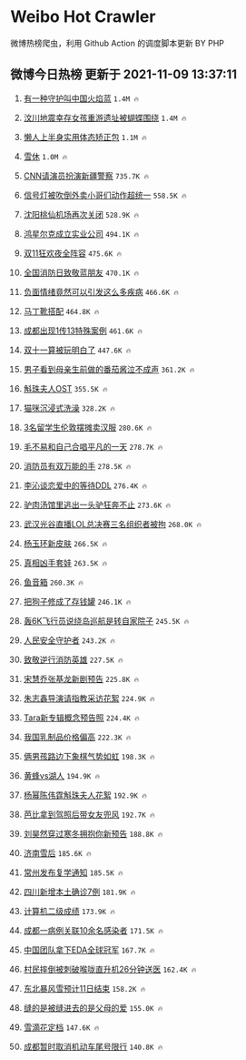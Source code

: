 # Weibo Hot Crawler 



微博热榜爬虫，利用 Github Action 的调度脚本更新 BY PHP 


## 微博今日热榜 更新于 2021-11-09 13:37:11 
1. [有一种守护叫中国火焰蓝](https://s.weibo.com/weibo?q=%23%E6%9C%89%E4%B8%80%E7%A7%8D%E5%AE%88%E6%8A%A4%E5%8F%AB%E4%B8%AD%E5%9B%BD%E7%81%AB%E7%84%B0%E8%93%9D%23&Refer=top) `1.4M 🔥` 

1. [汶川地震幸存女孩重游遗址被蝴蝶围绕](https://s.weibo.com/weibo?q=%23%E6%B1%B6%E5%B7%9D%E5%9C%B0%E9%9C%87%E5%B9%B8%E5%AD%98%E5%A5%B3%E5%AD%A9%E9%87%8D%E6%B8%B8%E9%81%97%E5%9D%80%E8%A2%AB%E8%9D%B4%E8%9D%B6%E5%9B%B4%E7%BB%95%23&Refer=top) `1.4M 🔥` 

1. [懒人上半身实用体态矫正包](https://s.weibo.com/weibo?q=%23%E6%87%92%E4%BA%BA%E4%B8%8A%E5%8D%8A%E8%BA%AB%E5%AE%9E%E7%94%A8%E4%BD%93%E6%80%81%E7%9F%AB%E6%AD%A3%E5%8C%85%23&Refer=top) `1.1M 🔥` 

1. [雪休](https://s.weibo.com/weibo?q=%23%E9%9B%AA%E4%BC%91%23&Refer=top) `1.0M 🔥` 

1. [CNN请演员扮演新疆警察](https://s.weibo.com/weibo?q=%23CNN%E8%AF%B7%E6%BC%94%E5%91%98%E6%89%AE%E6%BC%94%E6%96%B0%E7%96%86%E8%AD%A6%E5%AF%9F%23&Refer=top) `735.7K 🔥` 

1. [信号灯被吹倒外卖小哥们动作超统一](https://s.weibo.com/weibo?q=%23%E4%BF%A1%E5%8F%B7%E7%81%AF%E8%A2%AB%E5%90%B9%E5%80%92%E5%A4%96%E5%8D%96%E5%B0%8F%E5%93%A5%E4%BB%AC%E5%8A%A8%E4%BD%9C%E8%B6%85%E7%BB%9F%E4%B8%80%23&Refer=top) `558.5K 🔥` 

1. [沈阳桃仙机场再次关闭](https://s.weibo.com/weibo?q=%23%E6%B2%88%E9%98%B3%E6%A1%83%E4%BB%99%E6%9C%BA%E5%9C%BA%E5%86%8D%E6%AC%A1%E5%85%B3%E9%97%AD%23&Refer=top) `528.9K 🔥` 

1. [鸿星尔克成立实业公司](https://s.weibo.com/weibo?q=%23%E9%B8%BF%E6%98%9F%E5%B0%94%E5%85%8B%E6%88%90%E7%AB%8B%E5%AE%9E%E4%B8%9A%E5%85%AC%E5%8F%B8%23&Refer=top) `494.1K 🔥` 

1. [双11狂欢夜全阵容](https://s.weibo.com/weibo?q=%23%E5%8F%8C11%E7%8B%82%E6%AC%A2%E5%A4%9C%E5%85%A8%E9%98%B5%E5%AE%B9%23&Refer=top) `475.6K 🔥` 

1. [全国消防日致敬蓝朋友](https://s.weibo.com/weibo?q=%23%E5%85%A8%E5%9B%BD%E6%B6%88%E9%98%B2%E6%97%A5%E8%87%B4%E6%95%AC%E8%93%9D%E6%9C%8B%E5%8F%8B%23&Refer=top) `470.1K 🔥` 

1. [负面情绪竟然可以引发这么多疾病](https://s.weibo.com/weibo?q=%23%E8%B4%9F%E9%9D%A2%E6%83%85%E7%BB%AA%E7%AB%9F%E7%84%B6%E5%8F%AF%E4%BB%A5%E5%BC%95%E5%8F%91%E8%BF%99%E4%B9%88%E5%A4%9A%E7%96%BE%E7%97%85%23&Refer=top) `466.6K 🔥` 

1. [马丁靴搭配](https://s.weibo.com/weibo?q=%23%E9%A9%AC%E4%B8%81%E9%9D%B4%E6%90%AD%E9%85%8D%23&Refer=top) `464.8K 🔥` 

1. [成都出现1传13特殊案例](https://s.weibo.com/weibo?q=%23%E6%88%90%E9%83%BD%E5%87%BA%E7%8E%B01%E4%BC%A013%E7%89%B9%E6%AE%8A%E6%A1%88%E4%BE%8B%23&Refer=top) `461.6K 🔥` 

1. [双十一算被玩明白了](https://s.weibo.com/weibo?q=%23%E5%8F%8C%E5%8D%81%E4%B8%80%E7%AE%97%E8%A2%AB%E7%8E%A9%E6%98%8E%E7%99%BD%E4%BA%86%23&Refer=top) `447.6K 🔥` 

1. [男子看到母亲生前做的番茄酱泣不成声](https://s.weibo.com/weibo?q=%23%E7%94%B7%E5%AD%90%E7%9C%8B%E5%88%B0%E6%AF%8D%E4%BA%B2%E7%94%9F%E5%89%8D%E5%81%9A%E7%9A%84%E7%95%AA%E8%8C%84%E9%85%B1%E6%B3%A3%E4%B8%8D%E6%88%90%E5%A3%B0%23&Refer=top) `361.2K 🔥` 

1. [斛珠夫人OST](https://s.weibo.com/weibo?q=%23%E6%96%9B%E7%8F%A0%E5%A4%AB%E4%BA%BAOST%23&Refer=top) `355.5K 🔥` 

1. [猫咪沉浸式洗澡](https://s.weibo.com/weibo?q=%23%E7%8C%AB%E5%92%AA%E6%B2%89%E6%B5%B8%E5%BC%8F%E6%B4%97%E6%BE%A1%23&Refer=top) `328.2K 🔥` 

1. [3名留学生伦敦摆摊卖汉服](https://s.weibo.com/weibo?q=%233%E5%90%8D%E7%95%99%E5%AD%A6%E7%94%9F%E4%BC%A6%E6%95%A6%E6%91%86%E6%91%8A%E5%8D%96%E6%B1%89%E6%9C%8D%23&Refer=top) `280.6K 🔥` 

1. [毛不易和自己合唱平凡的一天](https://s.weibo.com/weibo?q=%23%E6%AF%9B%E4%B8%8D%E6%98%93%E5%92%8C%E8%87%AA%E5%B7%B1%E5%90%88%E5%94%B1%E5%B9%B3%E5%87%A1%E7%9A%84%E4%B8%80%E5%A4%A9%23&Refer=top) `278.7K 🔥` 

1. [消防员有双万能的手](https://s.weibo.com/weibo?q=%23%E6%B6%88%E9%98%B2%E5%91%98%E6%9C%89%E5%8F%8C%E4%B8%87%E8%83%BD%E7%9A%84%E6%89%8B%23&Refer=top) `278.5K 🔥` 

1. [李沁谈恋爱中的等待DDL](https://s.weibo.com/weibo?q=%23%E6%9D%8E%E6%B2%81%E8%B0%88%E6%81%8B%E7%88%B1%E4%B8%AD%E7%9A%84%E7%AD%89%E5%BE%85DDL%23&Refer=top) `276.4K 🔥` 

1. [驴肉汤馆里逃出一头驴狂奔不止](https://s.weibo.com/weibo?q=%23%E9%A9%B4%E8%82%89%E6%B1%A4%E9%A6%86%E9%87%8C%E9%80%83%E5%87%BA%E4%B8%80%E5%A4%B4%E9%A9%B4%E7%8B%82%E5%A5%94%E4%B8%8D%E6%AD%A2%23&Refer=top) `273.6K 🔥` 

1. [武汉光谷直播LOL总决赛三名组织者被拘](https://s.weibo.com/weibo?q=%23%E6%AD%A6%E6%B1%89%E5%85%89%E8%B0%B7%E7%9B%B4%E6%92%ADLOL%E6%80%BB%E5%86%B3%E8%B5%9B%E4%B8%89%E5%90%8D%E7%BB%84%E7%BB%87%E8%80%85%E8%A2%AB%E6%8B%98%23&Refer=top) `268.0K 🔥` 

1. [杨玉环新皮肤](https://s.weibo.com/weibo?q=%23%E6%9D%A8%E7%8E%89%E7%8E%AF%E6%96%B0%E7%9A%AE%E8%82%A4%23&Refer=top) `266.5K 🔥` 

1. [真相凶手套娃](https://s.weibo.com/weibo?q=%23%E7%9C%9F%E7%9B%B8%E5%87%B6%E6%89%8B%E5%A5%97%E5%A8%83%23&Refer=top) `263.5K 🔥` 

1. [鱼音箱](https://s.weibo.com/weibo?q=%E9%B1%BC%E9%9F%B3%E7%AE%B1&Refer=top) `260.3K 🔥` 

1. [把狗子修成了存钱罐](https://s.weibo.com/weibo?q=%23%E6%8A%8A%E7%8B%97%E5%AD%90%E4%BF%AE%E6%88%90%E4%BA%86%E5%AD%98%E9%92%B1%E7%BD%90%23&Refer=top) `246.1K 🔥` 

1. [轰6K飞行员说绕岛巡航是转自家院子](https://s.weibo.com/weibo?q=%23%E8%BD%B06K%E9%A3%9E%E8%A1%8C%E5%91%98%E8%AF%B4%E7%BB%95%E5%B2%9B%E5%B7%A1%E8%88%AA%E6%98%AF%E8%BD%AC%E8%87%AA%E5%AE%B6%E9%99%A2%E5%AD%90%23&Refer=top) `245.5K 🔥` 

1. [人民安全守护者](https://s.weibo.com/weibo?q=%23%E4%BA%BA%E6%B0%91%E5%AE%89%E5%85%A8%E5%AE%88%E6%8A%A4%E8%80%85%23&Refer=top) `243.2K 🔥` 

1. [致敬逆行消防英雄](https://s.weibo.com/weibo?q=%23%E8%87%B4%E6%95%AC%E9%80%86%E8%A1%8C%E6%B6%88%E9%98%B2%E8%8B%B1%E9%9B%84%23&Refer=top) `227.5K 🔥` 

1. [宋慧乔张基龙新剧预告](https://s.weibo.com/weibo?q=%23%E5%AE%8B%E6%85%A7%E4%B9%94%E5%BC%A0%E5%9F%BA%E9%BE%99%E6%96%B0%E5%89%A7%E9%A2%84%E5%91%8A%23&Refer=top) `225.8K 🔥` 

1. [朱志鑫导演请指教采访花絮](https://s.weibo.com/weibo?q=%E6%9C%B1%E5%BF%97%E9%91%AB%E5%AF%BC%E6%BC%94%E8%AF%B7%E6%8C%87%E6%95%99%E9%87%87%E8%AE%BF%E8%8A%B1%E7%B5%AE&Refer=top) `224.9K 🔥` 

1. [Tara新专辑概念预告照](https://s.weibo.com/weibo?q=%23Tara%E6%96%B0%E4%B8%93%E8%BE%91%E6%A6%82%E5%BF%B5%E9%A2%84%E5%91%8A%E7%85%A7%23&Refer=top) `224.4K 🔥` 

1. [我国乳制品价格偏高](https://s.weibo.com/weibo?q=%23%E6%88%91%E5%9B%BD%E4%B9%B3%E5%88%B6%E5%93%81%E4%BB%B7%E6%A0%BC%E5%81%8F%E9%AB%98%23&Refer=top) `222.3K 🔥` 

1. [俩男孩路边下象棋气势如虹](https://s.weibo.com/weibo?q=%23%E4%BF%A9%E7%94%B7%E5%AD%A9%E8%B7%AF%E8%BE%B9%E4%B8%8B%E8%B1%A1%E6%A3%8B%E6%B0%94%E5%8A%BF%E5%A6%82%E8%99%B9%23&Refer=top) `198.3K 🔥` 

1. [黄蜂vs湖人](https://s.weibo.com/weibo?q=%23%E9%BB%84%E8%9C%82vs%E6%B9%96%E4%BA%BA%23&Refer=top) `194.9K 🔥` 

1. [杨幂陈伟霆斛珠夫人花絮](https://s.weibo.com/weibo?q=%23%E6%9D%A8%E5%B9%82%E9%99%88%E4%BC%9F%E9%9C%86%E6%96%9B%E7%8F%A0%E5%A4%AB%E4%BA%BA%E8%8A%B1%E7%B5%AE%23&Refer=top) `192.9K 🔥` 

1. [芭比拿到驾照后带女友兜风](https://s.weibo.com/weibo?q=%E8%8A%AD%E6%AF%94%E6%8B%BF%E5%88%B0%E9%A9%BE%E7%85%A7%E5%90%8E%E5%B8%A6%E5%A5%B3%E5%8F%8B%E5%85%9C%E9%A3%8E&Refer=top) `192.7K 🔥` 

1. [刘昊然穿过寒冬拥抱你新预告](https://s.weibo.com/weibo?q=%23%E5%88%98%E6%98%8A%E7%84%B6%E7%A9%BF%E8%BF%87%E5%AF%92%E5%86%AC%E6%8B%A5%E6%8A%B1%E4%BD%A0%E6%96%B0%E9%A2%84%E5%91%8A%23&Refer=top) `188.8K 🔥` 

1. [济南雪后](https://s.weibo.com/weibo?q=%E6%B5%8E%E5%8D%97%E9%9B%AA%E5%90%8E&Refer=top) `185.6K 🔥` 

1. [常州发布复学通知](https://s.weibo.com/weibo?q=%23%E5%B8%B8%E5%B7%9E%E5%8F%91%E5%B8%83%E5%A4%8D%E5%AD%A6%E9%80%9A%E7%9F%A5%23&Refer=top) `185.5K 🔥` 

1. [四川新增本土确诊7例](https://s.weibo.com/weibo?q=%23%E5%9B%9B%E5%B7%9D%E6%96%B0%E5%A2%9E%E6%9C%AC%E5%9C%9F%E7%A1%AE%E8%AF%8A7%E4%BE%8B%23&Refer=top) `181.9K 🔥` 

1. [计算机二级成绩](https://s.weibo.com/weibo?q=%23%E8%AE%A1%E7%AE%97%E6%9C%BA%E4%BA%8C%E7%BA%A7%E6%88%90%E7%BB%A9%23&Refer=top) `173.9K 🔥` 

1. [成都一病例关联10余名感染者](https://s.weibo.com/weibo?q=%23%E6%88%90%E9%83%BD%E4%B8%80%E7%97%85%E4%BE%8B%E5%85%B3%E8%81%9410%E4%BD%99%E5%90%8D%E6%84%9F%E6%9F%93%E8%80%85%23&Refer=top) `171.5K 🔥` 

1. [中国团队拿下EDA全球冠军](https://s.weibo.com/weibo?q=%23%E4%B8%AD%E5%9B%BD%E5%9B%A2%E9%98%9F%E6%8B%BF%E4%B8%8BEDA%E5%85%A8%E7%90%83%E5%86%A0%E5%86%9B%23&Refer=top) `167.7K 🔥` 

1. [村民摔倒被刺破喉咙直升机26分钟送医](https://s.weibo.com/weibo?q=%23%E6%9D%91%E6%B0%91%E6%91%94%E5%80%92%E8%A2%AB%E5%88%BA%E7%A0%B4%E5%96%89%E5%92%99%E7%9B%B4%E5%8D%87%E6%9C%BA26%E5%88%86%E9%92%9F%E9%80%81%E5%8C%BB%23&Refer=top) `162.4K 🔥` 

1. [东北暴风雪预计11日结束](https://s.weibo.com/weibo?q=%23%E4%B8%9C%E5%8C%97%E6%9A%B4%E9%A3%8E%E9%9B%AA%E9%A2%84%E8%AE%A111%E6%97%A5%E7%BB%93%E6%9D%9F%23&Refer=top) `158.2K 🔥` 

1. [缝的是被缝进去的是父母的爱](https://s.weibo.com/weibo?q=%23%E7%BC%9D%E7%9A%84%E6%98%AF%E8%A2%AB%E7%BC%9D%E8%BF%9B%E5%8E%BB%E7%9A%84%E6%98%AF%E7%88%B6%E6%AF%8D%E7%9A%84%E7%88%B1%23&Refer=top) `155.0K 🔥` 

1. [雪滴花定档](https://s.weibo.com/weibo?q=%23%E9%9B%AA%E6%BB%B4%E8%8A%B1%E5%AE%9A%E6%A1%A3%23&Refer=top) `147.6K 🔥` 

1. [成都暂时取消机动车尾号限行](https://s.weibo.com/weibo?q=%23%E6%88%90%E9%83%BD%E6%9A%82%E6%97%B6%E5%8F%96%E6%B6%88%E6%9C%BA%E5%8A%A8%E8%BD%A6%E5%B0%BE%E5%8F%B7%E9%99%90%E8%A1%8C%23&Refer=top) `140.8K 🔥` 

